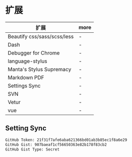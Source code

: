 # 扩展

| 扩展                        | more |
| --------------------------- | ---- |
| Beautify css/sass/scss/less | -    |
| Dash                        | -    |
| Debugger for Chrome         | -    |
| language-stylus             | -    |
| Manta's Stylus Supremacy    | -    |
| Markdown PDF                | -    |
| Settings Sync               | -    |
| SVN                         | -    |
| Vetur                       | -    |
| vue                         | -    |

## Setting Sync

```bash
GitHub Token: 21f31f7afe6aba621366bd01ab3b85ec1f8a6e29
GitHub Gist: 907baeaf1cf56650363e82b178f83cb2
GitHub Gist Type: Secret
```